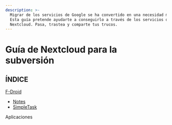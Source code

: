 ```yaml
---
description: >-
  Migrar de los servicios de Google se ha convertido en una necesidad máxima.
  Esta guía pretende ayudarte a conseguirlo a través de los servicios de
  Nextcloud. Pasa, trastea y comparte tus trucos.
---
```


# Guía de Nextcloud para la subversión

## ÍNDICE

[F-Droid](movil-celular/f-droid/)

* [Notes](movil-celular/f-droid/notes-movil-celular.md)
* [SimpleTask](movil-celular/f-droid/simpletask.md)

Aplicaciones







